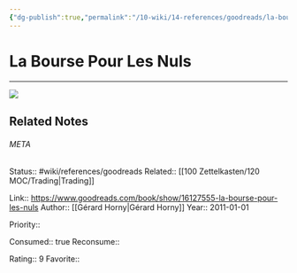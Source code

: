 ```yaml
---
{"dg-publish":true,"permalink":"/10-wiki/14-references/goodreads/la-bourse-pour-les-nuls-2754038655/","title":"La Bourse pour les nuls"}
---
```


# La Bourse Pour Les Nuls
---
![](https://i.gr-assets.com/images/S/compressed.photo.goodreads.com/books/1352043869l/16127555.jpg)

## Related Notes




###### META
Status:: #wiki/references/goodreads
Related:: [[100 Zettelkasten/120 MOC/Trading\|Trading]]

Link:: https://www.goodreads.com/book/show/16127555-la-bourse-pour-les-nuls
Author:: [[Gérard Horny\|Gérard Horny]]
Year:: 2011-01-01

Priority:: 

Consumed:: true
Reconsume:: 

Rating:: 9
Favorite:: 
